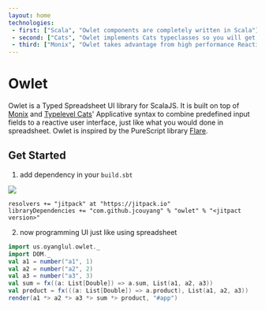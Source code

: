 ```yaml
---
layout: home
technologies:
 - first: ["Scala", "Owlet components are completely written in Scala"]
 - second: ["Cats", "Owlet implements Cats typeclasses so you will get awesome cats syntax"]
 - third: ["Monix", "Owlet takes advantage from high performance Reactive lib Monix to build reactive UI component"]
---
```


# Owlet

Owlet is a Typed Spreadsheet UI library for ScalaJS. It is built on top of [Monix](https://monix.io/) and [Typelevel Cats](https://typelevel.org/cats/)' Applicative syntax to combine predefined input fields to a reactive user interface, just like what you would done in spreadsheet. Owlet is inspired by the PureScript library [Flare](https://github.com/sharkdp/purescript-flare).

## Get Started

1. add dependency in your `build.sbt`

[![](https://jitpack.io/v/jcouyang/owlet.svg)](https://jitpack.io/#jcouyang/owlet)

```
resolvers += "jitpack" at "https://jitpack.io"
libraryDependencies += "com.github.jcouyang" % "owlet" % "<jitpact version>"
```

2. now programming UI just like using spreadsheet
```scala
import us.oyanglul.owlet._
import DOM._
val a1 = number("a1", 1)
val a2 = number("a2", 2)
val a3 = number("a3", 3)
val sum = fx((a: List[Double]) => a.sum, List(a1, a2, a3))
val product = fx(((a: List[Double]) => a.product), List(a1, a2, a3))
render(a1 *> a2 *> a3 *> sum *> product, "#app")
```
